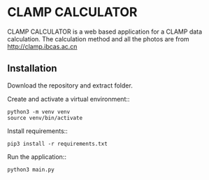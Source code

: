 # CLAMP CALCULATOR

CLAMP CALCULATOR is a web based application for a CLAMP data calculation.
The calculation method and all the photos are from http://clamp.ibcas.ac.cn


Installation
--------

Download the repository and extract folder.


Create and activate a virtual environment::

    python3 -m venv venv
    source venv/bin/activate

Install requirements::

    pip3 install -r requirements.txt

Run the application::

    python3 main.py

